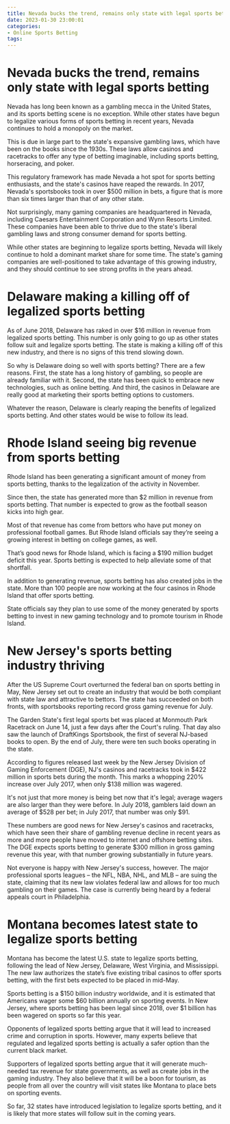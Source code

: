 ```yaml
---
title: Nevada bucks the trend, remains only state with legal sports betting
date: 2023-01-30 23:00:01
categories:
- Online Sports Betting
tags:
---
```



#  Nevada bucks the trend, remains only state with legal sports betting

Nevada has long been known as a gambling mecca in the United States, and its sports betting scene is no exception. While other states have begun to legalize various forms of sports betting in recent years, Nevada continues to hold a monopoly on the market.

This is due in large part to the state's expansive gambling laws, which have been on the books since the 1930s. These laws allow casinos and racetracks to offer any type of betting imaginable, including sports betting, horseracing, and poker.

This regulatory framework has made Nevada a hot spot for sports betting enthusiasts, and the state's casinos have reaped the rewards. In 2017, Nevada's sportsbooks took in over $500 million in bets, a figure that is more than six times larger than that of any other state.

Not surprisingly, many gaming companies are headquartered in Nevada, including Caesars Entertainment Corporation and Wynn Resorts Limited. These companies have been able to thrive due to the state's liberal gambling laws and strong consumer demand for sports betting.

While other states are beginning to legalize sports betting, Nevada will likely continue to hold a dominant market share for some time. The state's gaming companies are well-positioned to take advantage of this growing industry, and they should continue to see strong profits in the years ahead.

#  Delaware making a killing off of legalized sports betting

As of June 2018, Delaware has raked in over $16 million in revenue from legalized sports betting. This number is only going to go up as other states follow suit and legalize sports betting. The state is making a killing off of this new industry, and there is no signs of this trend slowing down.

So why is Delaware doing so well with sports betting? There are a few reasons. First, the state has a long history of gambling, so people are already familiar with it. Second, the state has been quick to embrace new technologies, such as online betting. And third, the casinos in Delaware are really good at marketing their sports betting options to customers.

Whatever the reason, Delaware is clearly reaping the benefits of legalized sports betting. And other states would be wise to follow its lead.

#  Rhode Island seeing big revenue from sports betting

Rhode Island has been generating a significant amount of money from sports betting, thanks to the legalization of the activity in November.

Since then, the state has generated more than $2 million in revenue from sports betting. That number is expected to grow as the football season kicks into high gear.

Most of that revenue has come from bettors who have put money on professional football games. But Rhode Island officials say they’re seeing a growing interest in betting on college games, as well.

That’s good news for Rhode Island, which is facing a $190 million budget deficit this year. Sports betting is expected to help alleviate some of that shortfall.

In addition to generating revenue, sports betting has also created jobs in the state. More than 100 people are now working at the four casinos in Rhode Island that offer sports betting.

State officials say they plan to use some of the money generated by sports betting to invest in new gaming technology and to promote tourism in Rhode Island.

#  New Jersey's sports betting industry thriving

After the US Supreme Court overturned the federal ban on sports betting in May, New Jersey set out to create an industry that would be both compliant with state law and attractive to bettors. The state has succeeded on both fronts, with sportsbooks reporting record gross gaming revenue for July.

The Garden State's first legal sports bet was placed at Monmouth Park Racetrack on June 14, just a few days after the Court's ruling. That day also saw the launch of DraftKings Sportsbook, the first of several NJ-based books to open. By the end of July, there were ten such books operating in the state.

According to figures released last week by the New Jersey Division of Gaming Enforcement (DGE), NJ's casinos and racetracks took in $422 million in sports bets during the month. This marks a whopping 220% increase over July 2017, when only $138 million was wagered.

It's not just that more money is being bet now that it's legal; average wagers are also larger than they were before. In July 2018, gamblers laid down an average of $528 per bet; in July 2017, that number was only $91.

These numbers are good news for New Jersey's casinos and racetracks, which have seen their share of gambling revenue decline in recent years as more and more people have moved to internet and offshore betting sites. The DGE expects sports betting to generate $300 million in gross gaming revenue this year, with that number growing substantially in future years.

Not everyone is happy with New Jersey's success, however. The major professional sports leagues – the NFL, NBA, NHL, and MLB – are suing the state, claiming that its new law violates federal law and allows for too much gambling on their games. The case is currently being heard by a federal appeals court in Philadelphia.

#  Montana becomes latest state to legalize sports betting

Montana has become the latest U.S. state to legalize sports betting, following the lead of New Jersey, Delaware, West Virginia, and Mississippi. The new law authorizes the state’s five existing tribal casinos to offer sports betting, with the first bets expected to be placed in mid-May.

Sports betting is a $150 billion industry worldwide, and it is estimated that Americans wager some $60 billion annually on sporting events. In New Jersey, where sports betting has been legal since 2018, over $1 billion has been wagered on sports so far this year.

Opponents of legalized sports betting argue that it will lead to increased crime and corruption in sports. However, many experts believe that regulated and legalized sports betting is actually a safer option than the current black market.

Supporters of legalized sports betting argue that it will generate much-needed tax revenue for state governments, as well as create jobs in the gaming industry. They also believe that it will be a boon for tourism, as people from all over the country will visit states like Montana to place bets on sporting events.

So far, 32 states have introduced legislation to legalize sports betting, and it is likely that more states will follow suit in the coming years.